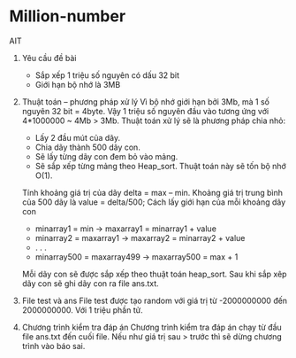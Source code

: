 # Million-number
AIT

1.	Yêu cầu đề bài
	-	Sắp xếp 1 triệu số nguyên có dấu 32 bit
	-	Giới hạn bộ nhớ là 3MB
2.	Thuật toán – phương pháp xử lý
	Vì bộ nhớ giới hạn bởi 3Mb, mà 1 số nguyên 32 bit = 4byte. Vậy 1 triệu số nguyên đầu vào tương ứng với 4*1000000 ~ 4Mb > 3Mb.
	Thuật toán xử lý sẽ là phương pháp chia nhỏ:
	-	Lấy 2 đầu mút của dãy.
	-	Chia dãy thành 500 dãy con.
	-	Sẽ lấy từng dãy con đem bỏ vào mảng.
	-	Sẽ sắp xếp từng mảng theo Heap_sort. Thuật toán này sẽ tốn bộ nhớ O(1).

	Tính khoảng giá trị của dãy delta = max – min.
	Khoảng giá trị trung bình của 500 dãy là value = delta/500;
	Cách lấy giới hạn của mỗi khoảng dãy con
	
	-	minarray1 = min  -> maxarray1 = minarray1 + value
	-	minarray2 = maxarray1  -> maxarray2 = minarray2 + value
	-	. . . 
	-	minarray500 = maxarray499 -> maxarray500 = max + 1
	
	Mỗi dãy con sẽ được sắp xếp theo thuật toán heap_sort.
	Sau khi sắp xêp dãy con sẽ ghi dãy con ra file ans.txt.
3.	File test và ans
	File test được tạo random với giá trị từ -2000000000 đến 2000000000.
	Với 1 triệu phần tử.
4.	Chương trình kiểm tra đáp án
	Chương trình kiểm tra đáp án chạy từ đầu file ans.txt đến cuối file.
	Nếu như giá trị sau > trước thì sẽ dừng chương trình vào báo sai.
